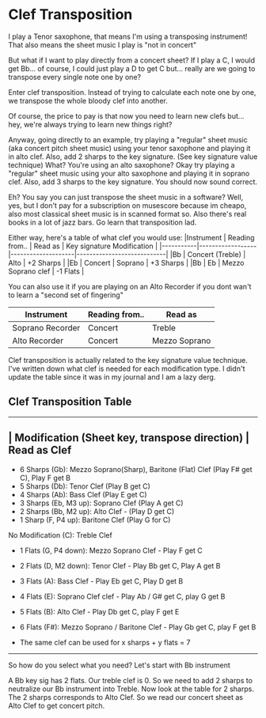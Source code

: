 # Clef Transposition
I play a Tenor saxophone, that means I'm using a transposing instrument! That also means the sheet music I play is "not in concert"

But what if I want to play directly from a concert sheet? If I play a C, I would get Bb... of course, I could just play a D to get C but... really are we going to transpose every single note one by one?

Enter clef transposition. Instead of trying to calculate each note one by one, we transpose the whole bloody clef into another.

Of course, the price to pay is that now you need to learn new clefs but... hey, we're always trying to learn new things right?

Anyway, going directly to an example, try playing a "regular" sheet music (aka concert pitch sheet music) using your tenor saxophone and playing it in alto clef. Also, add 2 sharps to the key signature. (See key signature value technique)
What? You're using an alto saxophone? Okay try playing a "regular" sheet music using your alto saxophone and playing it in soprano clef. Also, add 3 sharps to the key signature. You should now sound correct.

Eh? You say you can just transpose the sheet music in a software? Well, yes, but I don't pay for a subscription on musescore because im cheapo, also most classical sheet music is in scanned format so. Also there's real books in a lot of jazz bars. Go learn that transposition lad.

Either way, here's a table of what clef you would use:
|Instrument | Reading from..   | Read as            | Key signature Modification |
|-----------|------------------|--------------------|----------------------------|
|Bb         | Concert (Treble) | Alto               | +2 Sharps                  |
|Eb         | Concert          | Soprano            | +3 Sharps                  |
|Bb         | Eb               | Mezzo Soprano clef | -1 Flats                   |

You can also use it if you are playing on an Alto Recorder if you dont wan't to learn a "second set of fingering"

|Instrument       | Reading from.. | Read as            |
|-----------------|----------------|--------------------|
|Soprano Recorder | Concert        | Treble             |
|Alto Recorder    | Concert        | Mezzo Soprano      |

Clef transposition is actually related to the key signature value technique. I've written down what clef is needed for each modification type. I didn't update the table since it was in my journal and I am a lazy derg.

## Clef Transposition Table
---
| Modification (Sheet key, transpose direction) | Read as Clef
---
+ 6 Sharps (Gb): Mezzo Soprano(Sharp), Baritone (Flat) Clef (Play F# get C), Play F get B
+ 5 Sharps (Db): Tenor Clef (Play B get C)
+ 4 Sharps (Ab): Bass Clef (Play E get C)
+ 3 Sharps (Eb, M3 up): Soprano Clef (Play A get C)
+ 2 Sharps (Bb, M2 up): Alto Clef - (Play D get C)
+ 1 Sharp (F, P4 up): Baritone Clef (Play G for C)

No Modification (C): Treble Clef

- 1 Flats (G, P4 down): Mezzo Soprano Clef - Play F get C
- 2 Flats (D, M2 down): Tenor Clef - Play Bb get C, Play A get B
- 3 Flats (A): Bass Clef - Play Eb get C, Play D get B
- 4 Flats (E): Soprano Clef clef - Play Ab / G# get C, play G get B 
- 5 Flats (B): Alto Clef - Play Db get C, play F get E
- 6 Flats (F#): Mezzo Soprano / Baritone Clef - Play Gb get C, play F get B

- The same clef can be used for x sharps + y flats = 7


---

So how do you select what you need?
Let's start with Bb instrument

A Bb key sig has 2 flats. Our treble clef is 0. So we need to add 2 sharps to neutralize our Bb instrument into Treble.
Now look at the table for 2 sharps.
The 2 sharps corresponds to Alto Clef. So we read our concert sheet as Alto Clef to get concert pitch.